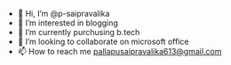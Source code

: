 - 👋 Hi, I’m @p-saipravalika
- 👀 I’m interested in blogging
- 🌱 I’m currently purchusing b.tech
- 💞️ I’m looking to collaborate on microsoft office
- 📫 How to reach me pallapusaipravalika613@gmail.com

<!---
p-saipravalika/p-saipravalika is a ✨ special ✨ repository because its `README.md` (this file) appears on your GitHub profile.
You can click the Preview link to take a look at your changes.
--->
